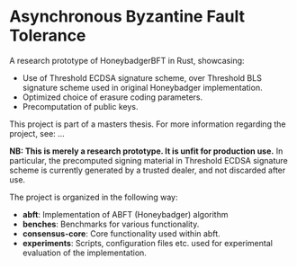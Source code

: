 # Asynchronous Byzantine Fault Tolerance

A research prototype of HoneybadgerBFT in Rust, showcasing:

- Use of Threshold ECDSA signature scheme, over Threshold BLS signature scheme used in original Honeybadger implementation.
- Optimized choice of erasure coding parameters.
- Precomputation of public keys.

This project is part of a masters thesis. For more information regarding the project, see: ...

**NB: This is merely a research prototype. It is unfit for production use.** In particular, the precomputed signing material in Threshold ECDSA signature scheme is currently generated by a trusted dealer, and not discarded after use. 


The project is organized in the following way:

- **abft**: Implementation of ABFT (Honeybadger) algorithm
- **benches**: Benchmarks for various functionality.
- **consensus-core**: Core functionality used within abft.
- **experiments**: Scripts, configuration files etc. used for experimental evaluation of the implementation.